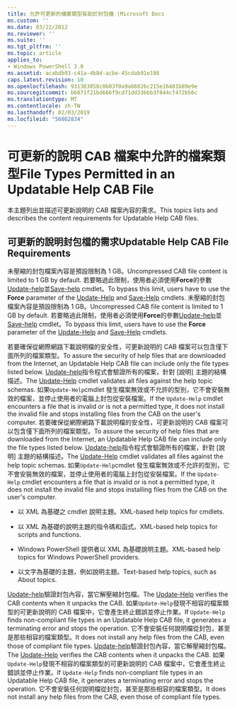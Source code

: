 ```yaml
---
title: 允許可更新的檔案類型有助於封包檔 |Microsoft Docs
ms.custom: ''
ms.date: 03/22/2012
ms.reviewer: ''
ms.suite: ''
ms.tgt_pltfrm: ''
ms.topic: article
applies_to:
- Windows PowerShell 3.0
ms.assetid: acabdb93-c41a-4b8d-acbe-45cdab91e198
caps.latest.revision: 10
ms.openlocfilehash: 931383858c0b83f0a9a66026c215e16481b89e9e
ms.sourcegitcommit: b6871f21bd666f9cd71dd336bb3f844cf472b56c
ms.translationtype: MT
ms.contentlocale: zh-TW
ms.lasthandoff: 02/03/2019
ms.locfileid: "56862834"
---
```

# <a name="file-types-permitted-in-an-updatable-help-cab-file"></a><span data-ttu-id="a6b8e-102">可更新的說明 CAB 檔案中允許的檔案類型</span><span class="sxs-lookup"><span data-stu-id="a6b8e-102">File Types Permitted in an Updatable Help CAB File</span></span>

<span data-ttu-id="a6b8e-103">本主題列出並描述可更新說明的 CAB 檔案內容的需求。</span><span class="sxs-lookup"><span data-stu-id="a6b8e-103">This topics lists and describes the content requirements for Updatable Help CAB files.</span></span>

## <a name="updatable-help-cab-file-requirements"></a><span data-ttu-id="a6b8e-104">可更新的說明封包檔的需求</span><span class="sxs-lookup"><span data-stu-id="a6b8e-104">Updatable Help CAB File Requirements</span></span>

<span data-ttu-id="a6b8e-105">未壓縮的封包檔案內容是預設限制為 1 GB。</span><span class="sxs-lookup"><span data-stu-id="a6b8e-105">Uncompressed CAB file content is limited to 1 GB by default.</span></span> <span data-ttu-id="a6b8e-106">若要略過此限制，使用者必須使用**Force**的參數[Update-help](/powershell/module/Microsoft.PowerShell.Core/Update-Help)並[Save-help](/powershell/module/Microsoft.PowerShell.Core/Save-Help) cmdlet。</span><span class="sxs-lookup"><span data-stu-id="a6b8e-106">To bypass this limit, users have to use the **Force** parameter of the [Update-Help](/powershell/module/Microsoft.PowerShell.Core/Update-Help) and [Save-Help](/powershell/module/Microsoft.PowerShell.Core/Save-Help) cmdlets.</span></span>
<span data-ttu-id="a6b8e-107">未壓縮的封包檔案內容是預設限制為 1 GB。</span><span class="sxs-lookup"><span data-stu-id="a6b8e-107">Uncompressed CAB file content is limited to 1 GB by default.</span></span> <span data-ttu-id="a6b8e-108">若要略過此限制，使用者必須使用**Force**的參數[Update-help](/powershell/module/Microsoft.PowerShell.Core/Update-Help)並[Save-help](/powershell/module/Microsoft.PowerShell.Core/Save-Help) cmdlet。</span><span class="sxs-lookup"><span data-stu-id="a6b8e-108">To bypass this limit, users have to use the **Force** parameter of the [Update-Help](/powershell/module/Microsoft.PowerShell.Core/Update-Help) and [Save-Help](/powershell/module/Microsoft.PowerShell.Core/Save-Help) cmdlets.</span></span>

<span data-ttu-id="a6b8e-109">若要確保從網際網路下載說明檔的安全性，可更新說明的 CAB 檔案可以包含僅下面所列的檔案類型。</span><span class="sxs-lookup"><span data-stu-id="a6b8e-109">To assure the security of help files that are downloaded from the Internet, an Updatable Help CAB file can include only the file types listed below.</span></span> <span data-ttu-id="a6b8e-110">[Update-help](/powershell/module/Microsoft.PowerShell.Core/Update-Help)指令程式會驗證所有的檔案，針對 [說明] 主題的結構描述。</span><span class="sxs-lookup"><span data-stu-id="a6b8e-110">The [Update-Help](/powershell/module/Microsoft.PowerShell.Core/Update-Help) cmdlet validates all files against the help topic schemas.</span></span> <span data-ttu-id="a6b8e-111">如果`Update-Help`cmdlet 發生檔案無效或不允許的型別，它不會安裝無效的檔案，並停止使用者的電腦上封包從安裝檔案。</span><span class="sxs-lookup"><span data-stu-id="a6b8e-111">If the `Update-Help` cmdlet encounters a file that is invalid or is not a permitted type, it does not install the invalid file and stops installing files from the CAB on the user's computer.</span></span>
<span data-ttu-id="a6b8e-112">若要確保從網際網路下載說明檔的安全性，可更新說明的 CAB 檔案可以包含僅下面所列的檔案類型。</span><span class="sxs-lookup"><span data-stu-id="a6b8e-112">To assure the security of help files that are downloaded from the Internet, an Updatable Help CAB file can include only the file types listed below.</span></span> <span data-ttu-id="a6b8e-113">[Update-help](/powershell/module/Microsoft.PowerShell.Core/Update-Help)指令程式會驗證所有的檔案，針對 [說明] 主題的結構描述。</span><span class="sxs-lookup"><span data-stu-id="a6b8e-113">The [Update-Help](/powershell/module/Microsoft.PowerShell.Core/Update-Help) cmdlet validates all files against the help topic schemas.</span></span> <span data-ttu-id="a6b8e-114">如果`Update-Help`cmdlet 發生檔案無效或不允許的型別，它不會安裝無效的檔案，並停止使用者的電腦上封包從安裝檔案。</span><span class="sxs-lookup"><span data-stu-id="a6b8e-114">If the `Update-Help` cmdlet encounters a file that is invalid or is not a permitted type, it does not install the invalid file and stops installing files from the CAB on the user's computer.</span></span>

- <span data-ttu-id="a6b8e-115">以 XML 為基礎之 cmdlet 說明主題。</span><span class="sxs-lookup"><span data-stu-id="a6b8e-115">XML-based help topics for cmdlets.</span></span>

- <span data-ttu-id="a6b8e-116">以 XML 為基礎的說明主題的指令碼和函式。</span><span class="sxs-lookup"><span data-stu-id="a6b8e-116">XML-based help topics for scripts and functions.</span></span>

- <span data-ttu-id="a6b8e-117">Windows PowerShell 提供者以 XML 為基礎說明主題。</span><span class="sxs-lookup"><span data-stu-id="a6b8e-117">XML-based help topics for Windows PowerShell providers.</span></span>

- <span data-ttu-id="a6b8e-118">以文字為基礎的主題，例如說明主題。</span><span class="sxs-lookup"><span data-stu-id="a6b8e-118">Text-based help topics, such as About topics.</span></span>

<span data-ttu-id="a6b8e-119">[Update-help](/powershell/module/Microsoft.PowerShell.Core/Update-Help)驗證封包內容，當它解壓縮封包檔。</span><span class="sxs-lookup"><span data-stu-id="a6b8e-119">The [Update-Help](/powershell/module/Microsoft.PowerShell.Core/Update-Help) verifies the CAB contents when it unpacks the CAB.</span></span> <span data-ttu-id="a6b8e-120">如果`Update-Help`發現不相容的檔案類型的可更新說明的 CAB 檔案中，它會產生終止錯誤並停止作業。</span><span class="sxs-lookup"><span data-stu-id="a6b8e-120">If `Update-Help` finds non-compliant file types in an Updatable Help CAB file, it generates a terminating error and stops the operation.</span></span> <span data-ttu-id="a6b8e-121">它不會安裝任何說明檔從封包，甚至是那些相容的檔案類型。</span><span class="sxs-lookup"><span data-stu-id="a6b8e-121">It does not install any help files from the CAB, even those of compliant file types.</span></span>
<span data-ttu-id="a6b8e-122">[Update-help](/powershell/module/Microsoft.PowerShell.Core/Update-Help)驗證封包內容，當它解壓縮封包檔。</span><span class="sxs-lookup"><span data-stu-id="a6b8e-122">The [Update-Help](/powershell/module/Microsoft.PowerShell.Core/Update-Help) verifies the CAB contents when it unpacks the CAB.</span></span> <span data-ttu-id="a6b8e-123">如果`Update-Help`發現不相容的檔案類型的可更新說明的 CAB 檔案中，它會產生終止錯誤並停止作業。</span><span class="sxs-lookup"><span data-stu-id="a6b8e-123">If `Update-Help` finds non-compliant file types in an Updatable Help CAB file, it generates a terminating error and stops the operation.</span></span> <span data-ttu-id="a6b8e-124">它不會安裝任何說明檔從封包，甚至是那些相容的檔案類型。</span><span class="sxs-lookup"><span data-stu-id="a6b8e-124">It does not install any help files from the CAB, even those of compliant file types.</span></span>